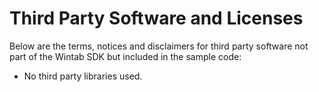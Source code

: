 # Third Party Software and Licenses

Below are the terms, notices and disclaimers for third party software not part of the Wintab SDK but included in the sample code:

* No third party libraries used.